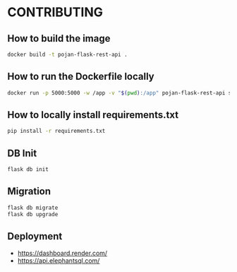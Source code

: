 # CONTRIBUTING

## How to build the image

```bash
docker build -t pojan-flask-rest-api .   
```

## How to run the Dockerfile locally

```bash
docker run -p 5000:5000 -w /app -v "$(pwd):/app" pojan-flask-rest-api sh -c "flask run --host 0.0.0.0"
```

## How to locally install requirements.txt

```bash
pip install -r requirements.txt  
```

## DB Init

```bash
flask db init
```

## Migration

```bash
flask db migrate
flask db upgrade
```

## Deployment

- https://dashboard.render.com/
- https://api.elephantsql.com/

